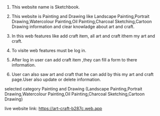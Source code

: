 1. This website name is Sketchbook.

2. This website is Painting and Drawing like Landscape Painting,Portrait Drawing,Watercolour Painting,Oil Painting,Charcoal Sketching,Cartoon Drawing information and clear knowladge about art and craft.

3. In this web features like add craft item, all art and craft ithem my art and craft.

4. To visite web features must be log in.

5. After log in user can add craft item ,they can fill a form to there information.

6. User can also saw art and craft that he can add by this my art and craft page.User also update or delete information.

selected category Painting and Drawing (Landscape Painting,Portrait Drawing,Watercolour Painting,Oil Painting,Charcoal Sketching,Cartoon Drawing)

live website link: https://art-craft-b287c.web.app
